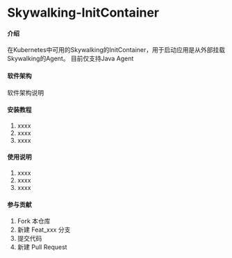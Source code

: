 # Skywalking-InitContainer

#### 介绍
在Kubernetes中可用的Skywalking的InitContainer，用于启动应用是从外部挂载Skywalking的Agent。
目前仅支持Java Agent

#### 软件架构
软件架构说明


#### 安装教程

1.  xxxx
2.  xxxx
3.  xxxx

#### 使用说明

1.  xxxx
2.  xxxx
3.  xxxx

#### 参与贡献

1.  Fork 本仓库
2.  新建 Feat_xxx 分支
3.  提交代码
4.  新建 Pull Request

